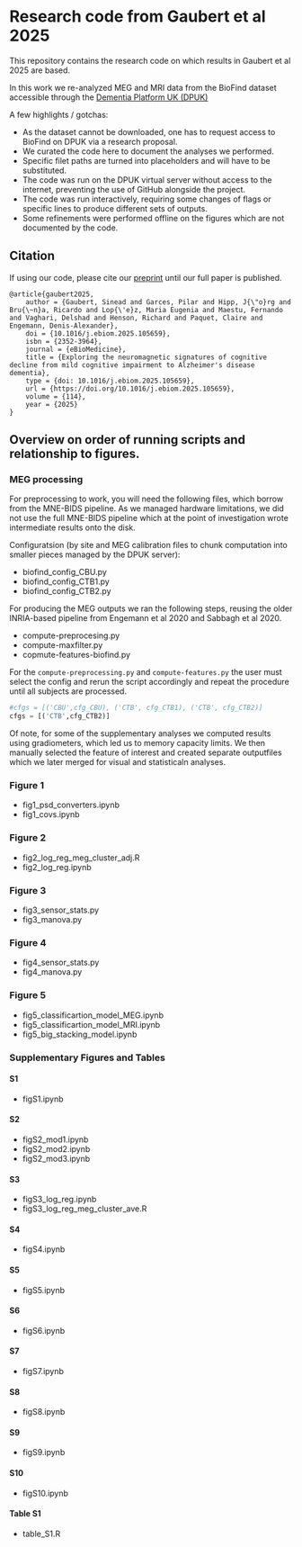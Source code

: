 # Research code from Gaubert et al 2025

This repository contains the research code on which results in Gaubert et al 2025 are based.

In this work we re-analyzed MEG and MRI data from the BioFind dataset accessible through the [Dementia Platform UK (DPUK)](https://portal.dementiasplatform.uk/)

A few highlights / gotchas:

- As the dataset cannot be downloaded, one has to request access to BioFind on DPUK via a research proposal.
- We curated the code here to document the analyses we performed.
- Specific filet paths are turned into placeholders and will have to be substituted.
- The code was run on the DPUK virtual server without access to the internet, preventing the use of GitHub alongside the project.
- The code was run interactively, requiring some changes of flags or specific lines to produce different sets of outputs.
- Some refinements were performed offline on the figures which are not documented by the code.

## Citation

If using our code, please cite our [preprint](https://www.medrxiv.org/content/10.1101/2024.07.06.24310016v1) until our full paper is published.

```
@article{gaubert2025,
	author = {Gaubert, Sinead and Garces, Pilar and Hipp, J{\"o}rg and Bru{\~n}a, Ricardo and Lop{\'e}z, Maria Eugenia and Maestu, Fernando and Vaghari, Delshad and Henson, Richard and Paquet, Claire and Engemann, Denis-Alexander},
	doi = {10.1016/j.ebiom.2025.105659},
	isbn = {2352-3964},
	journal = {eBioMedicine},
	title = {Exploring the neuromagnetic signatures of cognitive decline from mild cognitive impairment to Alzheimer's disease dementia},
	type = {doi: 10.1016/j.ebiom.2025.105659},
	url = {https://doi.org/10.1016/j.ebiom.2025.105659},
	volume = {114},
	year = {2025}
}
```

## Overview on order of running scripts and relationship to figures.

### MEG processing

For preprocessing to work, you will need the following files, which borrow from the MNE-BIDS pipeline. As we managed hardware limitations, we did not use the full MNE-BIDS pipeline which at the point of investigation wrote intermediate results onto the disk.

Configuratsion (by site and MEG calibration files to chunk computation into smaller pieces managed by the DPUK server):

- biofind_config_CBU.py
- biofind_config_CTB1.py
- biofind_config_CTB2.py

For producing the MEG outputs we ran the following steps, reusing the older INRIA-based pipeline from Engemann et al 2020 and Sabbagh et al 2020.

- compute-preprocesing.py
- compute-maxfilter.py
- copmute-features-biofind.py

For the ```compute-preprocessing.py``` and ```compute-features.py``` the user must select the config and rerun the script accordingly and repeat the procedure until all subjects are processed.

```python
#cfgs = [('CBU',cfg_CBU), ('CTB', cfg_CTB1), ('CTB', cfg_CTB2)]
cfgs = [('CTB',cfg_CTB2)]
```

Of note, for some of the supplementary analyses we computed results using gradiometers, which led us to memory capacity limits.
We then manually selected the feature of interest and created separate outputfiles which we later merged for visual and statisticaln analyses.

### Figure 1

- fig1_psd_converters.ipynb
- fig1_covs.ipynb

### Figure 2

- fig2_log_reg_meg_cluster_adj.R
- fig2_log_reg.ipynb

### Figure 3

- fig3_sensor_stats.py
- fig3_manova.py


### Figure 4

- fig4_sensor_stats.py 
- fig4_manova.py

### Figure 5

- fig5_classificartion_model_MEG.ipynb
- fig5_classificartion_model_MRI.ipynb
- fig5_big_stacking_model.ipynb

### Supplementary Figures and Tables

#### S1

- figS1.ipynb

#### S2

- figS2_mod1.ipynb
- figS2_mod2.ipynb
- figS2_mod3.ipynb

#### S3

- figS3_log_reg.ipynb
- figS3_log_reg_meg_cluster_ave.R

#### S4

- figS4.ipynb

#### S5

- figS5.ipynb

#### S6

- figS6.ipynb

#### S7

- figS7.ipynb

#### S8

- figS8.ipynb

#### S9

- figS9.ipynb

#### S10

- figS10.ipynb

#### Table S1

- table_S1.R
